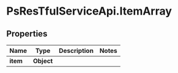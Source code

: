 # PsResTfulServiceApi.ItemArray

## Properties
Name | Type | Description | Notes
------------ | ------------- | ------------- | -------------
**item** | **Object** |  | 
